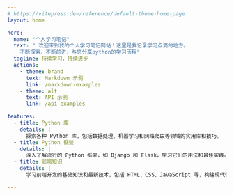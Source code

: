 ```yaml
---
# https://vitepress.dev/reference/default-theme-home-page
layout: home

hero:
  name: "个人学习笔记"
  text: " 欢迎来到我的个人学习笔记网站！这里是我记录学习点滴的地方。
    不断探索，不断前进，与您分享python的学习历程"
  tagline: 持续学习，持续进步
  actions:
    - theme: brand
      text: Markdown 示例
      link: /markdown-examples
    - theme: alt
      text: API 示例
      link: /api-examples

features:
  - title: Python 库
    details: |
      探索各种 Python 库，包括数据处理、机器学习和网络爬虫等领域的实用库和技巧。
  - title: Python 框架
    details: |
      深入了解流行的 Python 框架，如 Django 和 Flask，学习它们的用法和最佳实践。
  - title: 前端知识
    details: |
      学习前端开发的基础知识和最新技术，包括 HTML、CSS、JavaScript 等，构建现代化的用户界面。

---
```


